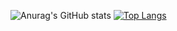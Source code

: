 ![Anurag's GitHub stats](https://github-readme-stats.vercel.app/api?username=Syskey-Alex&show_icons=true&theme=highcontrast) 
[![Top Langs](https://github-readme-stats.vercel.app/api/top-langs/?username=Syskey-Alex&layout=compact&theme=highcontrast)](https://github.com/Syskey-Alex/github-readme-stats)

